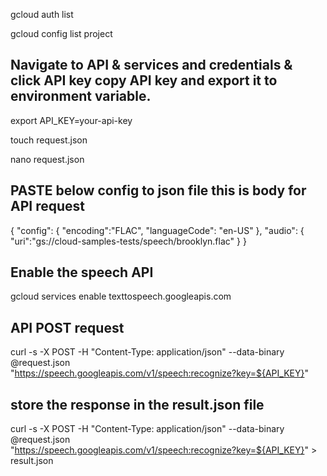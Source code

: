 gcloud auth list

gcloud config list project

## Navigate to API & services and credentials & click API key copy API key and export it to environment variable.

export API_KEY=your-api-key

touch request.json

nano request.json

## PASTE below config to json file this is body for API request

{
  "config": {
      "encoding":"FLAC",
      "languageCode": "en-US"
  },
  "audio": {
      "uri":"gs://cloud-samples-tests/speech/brooklyn.flac"
  }
}
  
## Enable the speech API  
gcloud services enable texttospeech.googleapis.com
  
## API POST request

curl -s -X POST -H "Content-Type: application/json" --data-binary @request.json \
"https://speech.googleapis.com/v1/speech:recognize?key=${API_KEY}"

## store the response in the result.json file
  
curl -s -X POST -H "Content-Type: application/json" --data-binary @request.json \
"https://speech.googleapis.com/v1/speech:recognize?key=${API_KEY}" > result.json




